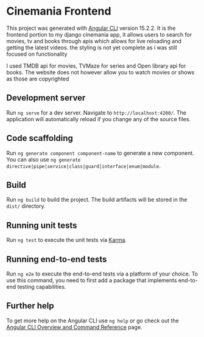 # Cinemania Frontend

This project was generated with [Angular CLI](https://github.com/angular/angular-cli) version 15.2.2.
It is the frontend portion to my django cinemania app, it allows users to search for movies, tv and books through apis which allows for live reloading and getting the latest videos.
the styling is not yet complete as i was still focused on functionality

I used TMDB api for movies, TVMaze for series and Open library api for books. The website does not however allow you to watch movies or shows as those are copyrighted

## Development server

Run `ng serve` for a dev server. Navigate to `http://localhost:4200/`. The application will automatically reload if you change any of the source files.

## Code scaffolding

Run `ng generate component component-name` to generate a new component. You can also use `ng generate directive|pipe|service|class|guard|interface|enum|module`.

## Build

Run `ng build` to build the project. The build artifacts will be stored in the `dist/` directory.

## Running unit tests

Run `ng test` to execute the unit tests via [Karma](https://karma-runner.github.io).

## Running end-to-end tests

Run `ng e2e` to execute the end-to-end tests via a platform of your choice. To use this command, you need to first add a package that implements end-to-end testing capabilities.

## Further help

To get more help on the Angular CLI use `ng help` or go check out the [Angular CLI Overview and Command Reference](https://angular.io/cli) page.
